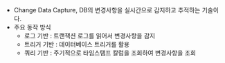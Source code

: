 - Change Data Capture, DB의 변경사항을 실시간으로 감지하고 추적하는 기술이다.
- 주요 동작 방식
	- 로그 기반 : 트랜잭션 로그를 읽어서 변경사항을 감지
	- 트리거 기반 : 데이터베이스 트리거를 활용
	- 쿼리 기반 : 주기적으로 타임스탬프 칼럼을 조회하여 변경사항을 조회